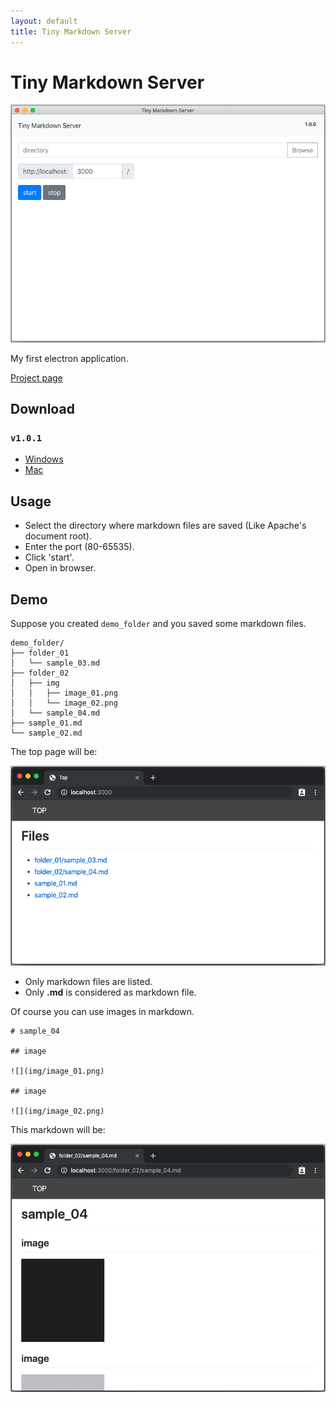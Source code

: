 ```yaml
---
layout: default
title: Tiny Markdown Server
---
```

# Tiny Markdown Server

![](/assets/tiny-markdown-server/ss.01.png)

My first electron application.

[Project page](https://github.com/smori1983/tiny-markdown-server)


## Download

### `v1.0.1`

- [Windows][release_win]
- [Mac][release_mac]

[release_win]: https://github.com/smori1983/smori1983.github.io/raw/tms_1.0.1/TinyMarkdownServer-1.0.1-win.zip
[release_mac]: https://github.com/smori1983/smori1983.github.io/raw/tms_1.0.1/TinyMarkdownServer-1.0.1-mac.zip


## Usage

- Select the directory where markdown files are saved (Like Apache's document root).
- Enter the port (80-65535).
- Click 'start'.
- Open in browser.


## Demo

Suppose you created `demo_folder` and you saved some markdown files.

```
demo_folder/
├── folder_01
│   └── sample_03.md
├── folder_02
│   ├── img
│   │   ├── image_01.png
│   │   └── image_02.png
│   └── sample_04.md
├── sample_01.md
└── sample_02.md
```

The top page will be:

![](/assets/tiny-markdown-server/demo.01.png)

- Only markdown files are listed.
- Only **.md** is considered as markdown file.

Of course you can use images in markdown.

```
# sample_04

## image

![](img/image_01.png)

## image

![](img/image_02.png)
```

This markdown will be:

![](/assets/tiny-markdown-server/demo.02.png)
